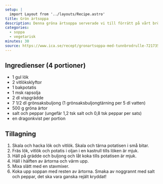 ```yaml
---
setup: |
  import Layout from '../layouts/Recipe.astro'
title: Grön ärtsoppa
description: Denna gröna ärtsoppa serverade vi till förrätt på vårt bröllop. Den passar lika bra till middag, inte minst på ruskiga höstkvällar. Till bröllopsförrätten skulle små portioner serveras och då räckte det till dubbelt så många portioner.
categories:
  - soppa
  - vegetarisk
minutes: 30
source: https://www.ica.se/recept/gronartsoppa-med-tunnbrodrulle-721735/
---
```


## Ingredienser (4 portioner)

- 1 gul lök
- 2 vitlöksklyftor
- 1 bakpotatis
- 1 msk rapsolja
- 2 dl vispgrädde
- 7 1/2 dl grönsaksbuljong (1 grönsaksbuljongtärning per 5 dl vatten)
- 500 g gröna ärtor
- salt och peppar (ungefär 1,2 tsk salt och 0,8 tsk peppar per sats)
- en dragonkvist per portion

## Tillagning

1. Skala och hacka lök och vitlök. Skala och tärna potatisen i små bitar.
1. Fräs lök, vitlök och potatis i oljan i en kastrull tills löken är mjuk.
1. Häll på grädde och buljong och låt koka tills potatisen är mjuk.
1. Häll i hälften av ärtorna och värm upp.
1. Mixa slätt med en stavmixer.
1. Koka upp soppan med resten av ärtorna. Smaka av noggrannt med salt och peppar, det ska vara ganska rejält kryddat!
